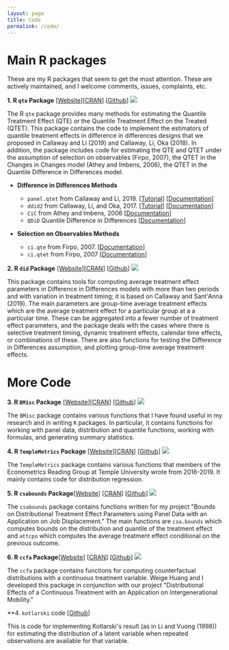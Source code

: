 ```yaml
---
layout: page
title: Code
permalink: /code/
---
```


# Main R packages

These are my R packages that seem to get the most attention.  These are actively maintained, and I welcome comments, issues, complaints, etc.

**1. R `qte` Package** [[Website](http://bcallaway11.github.io/qte/)][[CRAN](https://cran.r-project.org/web/packages/qte/index.html)] [[Github](https://github.com/bcallaway11/qte)] [![](http://cranlogs.r-pkg.org/badges/grand-total/qte)](http://cran.rstudio.com/web/packages/qte/index.html)

The R `qte` package provides many methods for estimating the Quantile Treatment Effect (QTE) or the Quantile Treatment Effect on the Treated (QTET). This package contains the code to implement the estimators of quantile treatment effects in difference in differences designs that we proposed in Callaway and Li (2019) and Callaway, Li, Oka (2018).  In addition, the package includes code for estimating the QTE and QTET under the assumption of selection on observables (Firpo, 2007), the QTET in the Changes in Changes model (Athey and Imbens, 2006), the QTET in the Quantile Difference in Differences model.

  * **Difference in Differences Methods**

    * `panel.qtet` from Callaway and Li, 2019. [[Tutorial](http://bcallaway11.github.io/qte/articles/panel-qtet.html)] [[Documentation](http://bcallaway11.github.io/qte/reference/panel.qtet.html)]
    * `ddid2` from Callaway, Li, and Oka, 2017.  [[Tutorial](http://bcallaway11.github.io/qte/articles/ddid2.html)] [[Documentation](http://bcallaway11.github.io/qte/reference/ddid2.html)]
    * `CiC` from Athey and Imbens, 2006 [[Documentation](http://bcallaway11.github.io/qte/reference/CiC.html)]
    * `QDiD` Quantile Difference in Differences [[Documentation](http://bcallaway11.github.io/qte/reference/QDiD.html)]

  * **Selection on Observables Methods**

    * `ci.qte` from Firpo, 2007.  [[Documentation](http://bcallaway11.github.io/qte/reference/ci.qte.html)]
    * `ci.qtet` from Firpo, 2007 [[Documentation](http://bcallaway11.github.io/qte/reference/ci.qtet.html)]

**2. R `did` Package** [[Website](http://bcallaway11.github.io/did/)][[CRAN](https://cran.r-project.org/web/packages/did/index.html)] [[Github](https://github.com/bcallaway11/did)] [![](http://cranlogs.r-pkg.org/badges/grand-total/did)](http://cran.rstudio.com/web/packages/did/index.html)

This package contains tools for computing average treatment effect parameters in Difference in Differences models with more than two periods and with variation in treatment timing; it is based on Callaway and Sant'Anna (2019).  The main parameters are group-time average treatment effects which are the average treatment effect for a particular group at a a particular time.  These can be aggregated into a fewer number of treatment effect parameters, and the package deals with the cases where there is selective treatment timing, dynamic treatment effects, calendar time effects, or combinations of these.  There are also functions for testing the Difference in Differences assumption, and plotting group-time average treatment effects.


# More Code

**3. R `BMisc` Package** [[Website](http://bcallaway11.github.io/BMisc/)][[CRAN](https://cran.r-project.org/web/packages/BMisc/index.html)] [[Github](https://github.com/bcallaway11/BMisc)] [![](http://cranlogs.r-pkg.org/badges/grand-total/BMisc)](http://cran.rstudio.com/web/packages/BMisc/index.html)

The `BMisc` package contains various functions that I have found useful in my research and in writing `R` packages.  In particular, it contains functions for working with panel data, distribution and quantile functions, working with formulas, and generating summary statistics.

**4. R `TempleMetrics` Package** [[Website](http://bcallaway11.github.io/TempleMetrics/)][[CRAN](https://cran.r-project.org/web/packages/TempleMetrics/index.html)] [[Github](https://github.com/bcallaway11/TempleMetrics)] [![](http://cranlogs.r-pkg.org/badges/grand-total/TempleMetrics)](http://cran.rstudio.com/web/packages/TempleMetrics/index.html)

The `TempleMetrics` package contains various functions that members of the Econometrics Reading Group at Temple University wrote from 2016-2019.  It mainly contains code for distribution regression.


**5. R `csabounds` Package**[[Website](https://bcallaway11.github.io/csabounds/)] [[CRAN](https://cran.r-project.org/web/packages/csabounds/index.html)] [[Github](https://github.com/bcallaway11/csabounds)] [![](http://cranlogs.r-pkg.org/badges/grand-total/csabounds)](http://cran.rstudio.com/web/packages/csabounds/index.html)

The `csabounds` package contains functions written for my project "Bounds on Distributional Treatment Effect Parameters using Panel Data with an Application on Job Displacement."  The main functions are `csa.bounds` which computes bounds on the distribution and quantile of the treatment effect and `attcpo` which computes the average treatment effect conditional on the previous outcome.

**6. R `ccfa` Package**[[Website](https://WeigeHuangEcon.github.io/ccfa/)] [[CRAN](https://cran.r-project.org/web/packages/ccfa/index.html)] [[Github](https://github.com/WeigeHuangEcon/ccfa)] [![](http://cranlogs.r-pkg.org/badges/grand-total/ccfa)](http://cran.rstudio.com/web/packages/ccfa/index.html)

The `ccfa` package contains functions for computing counterfactual distributions with a continuous treatment variable.  Weige Huang and I developed this package in conjunction with our project "Distributional Effects of a Continuous Treatment with an Application on Intergenerational Mobility." 

**4. `kotlarski` code [[Github](https://github.com/bcallaway11/kotlarski)]

This is code for implementing Kotlarski's result (as in Li and Vuong (1998)) for estimating the distribution of a latent variable when repeated observations are available for that variable.  